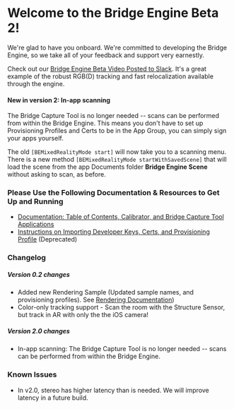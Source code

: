 # Welcome to the Bridge Engine Beta 2!

We're glad to have you onboard. We're committed to developing the Bridge Engine, so we take all of your feedback and support very earnestly.

Check out our <a href="https://www.youtube.com/embed/nXB_0DGbamU" target="_blank">Bridge Engine Beta Video Posted to Slack</a>. It's a great example of the robust RGB(D) tracking and fast relocalization available through the engine.   
#### New in version 2: In-app scanning
The Bridge Capture Tool is no longer needed -- scans can be performed from within the Bridge Engine. This means you don't have to set up Provisioning Profiles and Certs to be in the App Group, you can simply sign your apps yourself.

The old `[BEMixedRealityMode start]` will now take you to a scanning menu. There is a new method `[BEMixedRealityMode startWithSavedScene]` that will load the scene from the app Documents folder **Bridge Engine Scene** without asking to scan, as before.


### Please Use the Following Documentation & Resources to Get Up and Running
- [Documentation: Table of Contents, Calibrator, and Bridge Capture Tool Applications](https://github.com/OccipitalOpenSource/bridge-engine-beta/wiki)
- [Instructions on Importing Developer Keys, Certs, and Provisioning Profile](https://github.com/OccipitalOpenSource/bridge-engine-beta/wiki/Importing-Keys) (Deprecated)

### Changelog

##### Version 0.2 changes
 - Added new Rendering Sample (Updated sample names, and provisioning profiles). See [Rendering Documentation](https://github.com/OccipitalOpenSource/bridge-engine-beta/wiki/Documentation:-Advanced-Rendering-with-the-Bridge-Engine))
 - Color-only tracking support - Scan the room with the Structure Sensor, but track in AR with only the the iOS camera!

##### Version 2.0 changes
 - In-app scanning: The Bridge Capture Tool is no longer needed -- scans can be performed from within the Bridge Engine. 


 ### Known Issues
  - In v2.0, stereo has higher latency than is needed. We will improve latency in a future build. 
